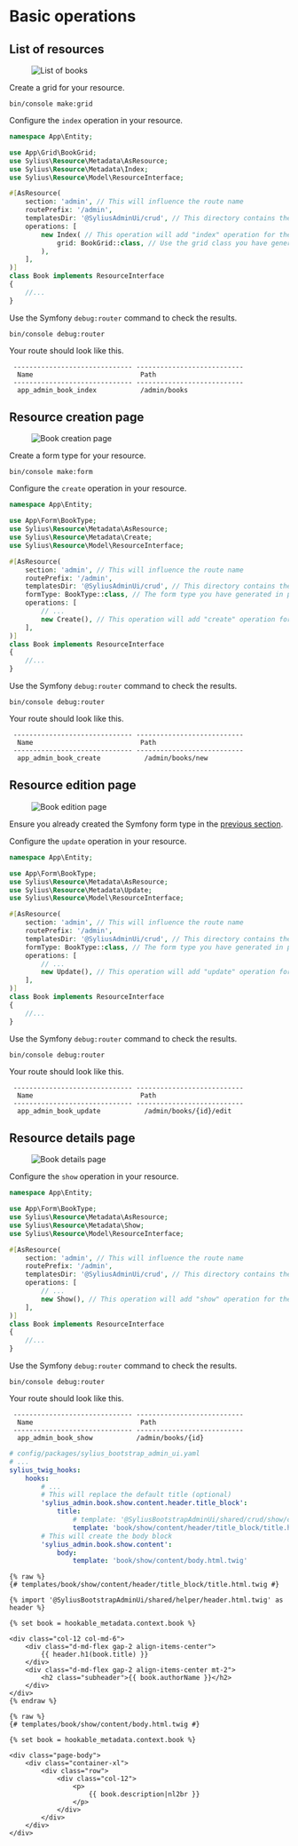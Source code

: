 # Basic operations

## List of resources

<div data-full-width="false">

<figure><img src="../../.gitbook/assets/list_of_books.png" alt="List of books"></figure>

</div>

Create a grid for your resource.

```shell
bin/console make:grid
```

Configure the `index` operation in your resource.

```php
namespace App\Entity;

use App\Grid\BookGrid;
use Sylius\Resource\Metadata\AsResource;
use Sylius\Resource\Metadata\Index;
use Sylius\Resource\Model\ResourceInterface;

#[AsResource(
    section: 'admin', // This will influence the route name
    routePrefix: '/admin',
    templatesDir: '@SyliusAdminUi/crud', // This directory contains the generic template for your list
    operations: [
        new Index( // This operation will add "index" operation for the books list
            grid: BookGrid::class, // Use the grid class you have generated in previous step
        ), 
    ],    
)]
class Book implements ResourceInterface
{
    //...
}
```

Use the Symfony `debug:router` command to check the results.

```shell
bin/console debug:router
```

Your route should look like this.

```shell
 ------------------------------ ---------------------------
  Name                           Path                                           
 ------------------------------ ---------------------------                  
  app_admin_book_index           /admin/books               
```

## Resource creation page

<div data-full-width="false">

<figure><img src="../../.gitbook/assets/book_creation.png" alt="Book creation page"></figure>

</div>

Create a form type for your resource.

```shell
bin/console make:form
```

Configure the `create` operation in your resource.

```php
namespace App\Entity;

use App\Form\BookType;
use Sylius\Resource\Metadata\AsResource;
use Sylius\Resource\Metadata\Create;
use Sylius\Resource\Model\ResourceInterface;

#[AsResource(
    section: 'admin', // This will influence the route name
    routePrefix: '/admin',
    templatesDir: '@SyliusAdminUi/crud', // This directory contains the generic templates
    formType: BookType::class, // The form type you have generated in previous step
    operations: [
        // ...
        new Create(), // This operation will add "create" operation for the book resource
    ],    
)]
class Book implements ResourceInterface
{
    //...
}
```

Use the Symfony `debug:router` command to check the results.

```shell
bin/console debug:router
```

Your route should look like this.

```shell
 ------------------------------ ---------------------------
  Name                           Path                                           
 ------------------------------ ---------------------------                  
  app_admin_book_create           /admin/books/new               
```

## Resource edition page

<div data-full-width="false">

<figure><img src="../../.gitbook/assets/book_edition.png" alt="Book edition page"></figure>

</div>

Ensure you already created the Symfony form type in the [previous section](#resource-creation-page).

Configure the `update` operation in your resource.

```php
namespace App\Entity;

use App\Form\BookType;
use Sylius\Resource\Metadata\AsResource;
use Sylius\Resource\Metadata\Update;
use Sylius\Resource\Model\ResourceInterface;

#[AsResource(
    section: 'admin', // This will influence the route name
    routePrefix: '/admin',
    templatesDir: '@SyliusAdminUi/crud', // This directory contains the generic templates
    formType: BookType::class, // The form type you have generated in previous chapter
    operations: [
        // ...
        new Update(), // This operation will add "update" operation for the book resource
    ],    
)]
class Book implements ResourceInterface
{
    //...
}
```

Use the Symfony `debug:router` command to check the results.

```shell
bin/console debug:router
```

Your route should look like this.

```shell
 ------------------------------ ---------------------------
  Name                           Path                                           
 ------------------------------ ---------------------------                  
  app_admin_book_update           /admin/books/{id}/edit              
```

## Resource details page

<div data-full-width="false">

<figure><img src="../../.gitbook/assets/book_details.png" alt="Book details page"></figure>

</div>

Configure the `show` operation in your resource.

```php
namespace App\Entity;

use App\Form\BookType;
use Sylius\Resource\Metadata\AsResource;
use Sylius\Resource\Metadata\Show;
use Sylius\Resource\Model\ResourceInterface;

#[AsResource(
    section: 'admin', // This will influence the route name
    routePrefix: '/admin',
    templatesDir: '@SyliusAdminUi/crud', // This directory contains the generic templates
    operations: [
        // ...
        new Show(), // This operation will add "show" operation for the book resource
    ],    
)]
class Book implements ResourceInterface
{
    //...
}
```

Use the Symfony `debug:router` command to check the results.

```shell
bin/console debug:router
```

Your route should look like this.

```shell
 ------------------------------ ---------------------------
  Name                           Path                                           
 ------------------------------ ---------------------------                  
  app_admin_book_show           /admin/books/{id}              
```

```yaml
# config/packages/sylius_bootstrap_admin_ui.yaml
# ...
sylius_twig_hooks:
    hooks:
        # ...
        # This will replace the default title (optional)
        'sylius_admin.book.show.content.header.title_block':
            title:
                # template: '@SyliusBootstrapAdminUi/shared/crud/show/content/header/title_block/title.html.twig'
                template: 'book/show/content/header/title_block/title.html.twig'
        # This will create the body block
        'sylius_admin.book.show.content':
            body:
                template: 'book/show/content/body.html.twig'                

```

```twig
{% raw %}
{# templates/book/show/content/header/title_block/title.html.twig #}

{% import '@SyliusBootstrapAdminUi/shared/helper/header.html.twig' as header %}

{% set book = hookable_metadata.context.book %}

<div class="col-12 col-md-6">
    <div class="d-md-flex gap-2 align-items-center">
        {{ header.h1(book.title) }}
    </div>
    <div class="d-md-flex gap-2 align-items-center mt-2">
        <h2 class="subheader">{{ book.authorName }}</h2>
    </div>
</div>
{% endraw %}
```

```twig
{% raw %}
{# templates/book/show/content/body.html.twig #}

{% set book = hookable_metadata.context.book %}

<div class="page-body">
    <div class="container-xl">
        <div class="row">
            <div class="col-12">
                <p>
                    {{ book.description|nl2br }}
                </p>
            </div>
        </div>
    </div>
</div>
```
